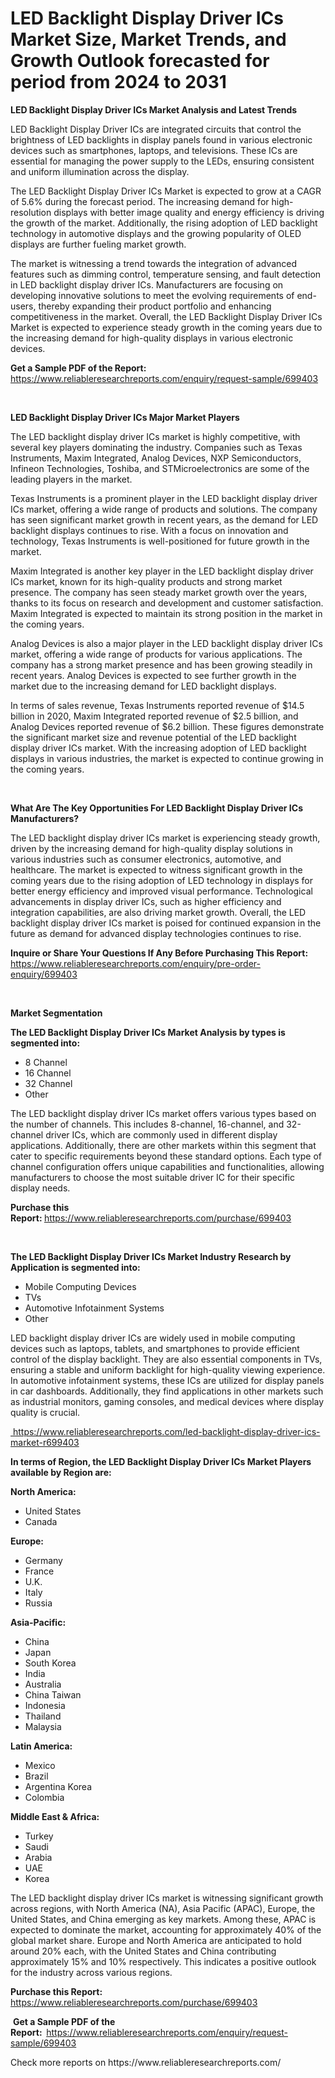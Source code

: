 <p><h1>LED Backlight Display Driver ICs Market Size, Market Trends, and Growth Outlook forecasted for period from 2024 to 2031</h1></p><p><strong>LED Backlight Display Driver ICs Market Analysis and Latest Trends</strong></p>
<p><p>LED Backlight Display Driver ICs are integrated circuits that control the brightness of LED backlights in display panels found in various electronic devices such as smartphones, laptops, and televisions. These ICs are essential for managing the power supply to the LEDs, ensuring consistent and uniform illumination across the display.</p><p>The LED Backlight Display Driver ICs Market is expected to grow at a CAGR of 5.6% during the forecast period. The increasing demand for high-resolution displays with better image quality and energy efficiency is driving the growth of the market. Additionally, the rising adoption of LED backlight technology in automotive displays and the growing popularity of OLED displays are further fueling market growth.</p><p>The market is witnessing a trend towards the integration of advanced features such as dimming control, temperature sensing, and fault detection in LED backlight display driver ICs. Manufacturers are focusing on developing innovative solutions to meet the evolving requirements of end-users, thereby expanding their product portfolio and enhancing competitiveness in the market. Overall, the LED Backlight Display Driver ICs Market is expected to experience steady growth in the coming years due to the increasing demand for high-quality displays in various electronic devices.</p></p>
<p><strong>Get a Sample PDF of the Report:&nbsp;</strong> <a href="https://www.reliableresearchreports.com/enquiry/request-sample/699403">https://www.reliableresearchreports.com/enquiry/request-sample/699403</a></p>
<p>&nbsp;</p>
<p><strong>LED Backlight Display Driver ICs Major Market Players</strong></p>
<p><p>The LED backlight display driver ICs market is highly competitive, with several key players dominating the industry. Companies such as Texas Instruments, Maxim Integrated, Analog Devices, NXP Semiconductors, Infineon Technologies, Toshiba, and STMicroelectronics are some of the leading players in the market.</p><p>Texas Instruments is a prominent player in the LED backlight display driver ICs market, offering a wide range of products and solutions. The company has seen significant market growth in recent years, as the demand for LED backlight displays continues to rise. With a focus on innovation and technology, Texas Instruments is well-positioned for future growth in the market.</p><p>Maxim Integrated is another key player in the LED backlight display driver ICs market, known for its high-quality products and strong market presence. The company has seen steady market growth over the years, thanks to its focus on research and development and customer satisfaction. Maxim Integrated is expected to maintain its strong position in the market in the coming years.</p><p>Analog Devices is also a major player in the LED backlight display driver ICs market, offering a wide range of products for various applications. The company has a strong market presence and has been growing steadily in recent years. Analog Devices is expected to see further growth in the market due to the increasing demand for LED backlight displays.</p><p>In terms of sales revenue, Texas Instruments reported revenue of $14.5 billion in 2020, Maxim Integrated reported revenue of $2.5 billion, and Analog Devices reported revenue of $6.2 billion. These figures demonstrate the significant market size and revenue potential of the LED backlight display driver ICs market. With the increasing adoption of LED backlight displays in various industries, the market is expected to continue growing in the coming years.</p></p>
<p>&nbsp;</p>
<p><strong>What Are The Key Opportunities For LED Backlight Display Driver ICs Manufacturers?</strong></p>
<p><p>The LED backlight display driver ICs market is experiencing steady growth, driven by the increasing demand for high-quality display solutions in various industries such as consumer electronics, automotive, and healthcare. The market is expected to witness significant growth in the coming years due to the rising adoption of LED technology in displays for better energy efficiency and improved visual performance. Technological advancements in display driver ICs, such as higher efficiency and integration capabilities, are also driving market growth. Overall, the LED backlight display driver ICs market is poised for continued expansion in the future as demand for advanced display technologies continues to rise.</p></p>
<p><strong>Inquire or Share Your Questions If Any Before Purchasing This Report:</strong> <a href="https://www.reliableresearchreports.com/enquiry/pre-order-enquiry/699403">https://www.reliableresearchreports.com/enquiry/pre-order-enquiry/699403</a></p>
<p>&nbsp;</p>
<p><strong>Market Segmentation</strong></p>
<p><strong>The LED Backlight Display Driver ICs Market Analysis by types is segmented into:</strong></p>
<p><ul><li>8 Channel</li><li>16 Channel</li><li>32 Channel</li><li>Other</li></ul></p>
<p><p>The LED backlight display driver ICs market offers various types based on the number of channels. This includes 8-channel, 16-channel, and 32-channel driver ICs, which are commonly used in different display applications. Additionally, there are other markets within this segment that cater to specific requirements beyond these standard options. Each type of channel configuration offers unique capabilities and functionalities, allowing manufacturers to choose the most suitable driver IC for their specific display needs.</p></p>
<p><strong>Purchase this Report:&nbsp;</strong><a href="https://www.reliableresearchreports.com/purchase/699403">https://www.reliableresearchreports.com/purchase/699403</a></p>
<p>&nbsp;</p>
<p><strong>The LED Backlight Display Driver ICs Market Industry Research by Application is segmented into:</strong></p>
<p><ul><li>Mobile Computing Devices</li><li>TVs</li><li>Automotive Infotainment Systems</li><li>Other</li></ul></p>
<p><p>LED backlight display driver ICs are widely used in mobile computing devices such as laptops, tablets, and smartphones to provide efficient control of the display backlight. They are also essential components in TVs, ensuring a stable and uniform backlight for high-quality viewing experience. In automotive infotainment systems, these ICs are utilized for display panels in car dashboards. Additionally, they find applications in other markets such as industrial monitors, gaming consoles, and medical devices where display quality is crucial.</p></p>
<p><a href="https://www.reliableresearchreports.com/led-backlight-display-driver-ics-market-r699403">&nbsp;https://www.reliableresearchreports.com/led-backlight-display-driver-ics-market-r699403</a></p>
<p><strong>In terms of Region, the LED Backlight Display Driver ICs Market Players available by Region are:</strong></p>
<p>
    <p> <strong> North America: </strong>
        <ul>
            <li>United States</li>
            <li>Canada</li>
        </ul>
        </p> 
    <p> <strong> Europe: </strong>
        <ul>
            <li>Germany</li>
            <li>France</li>
            <li>U.K.</li>
            <li>Italy</li>
            <li>Russia</li>
        </ul>
        </p> 
    <p> <strong> Asia-Pacific: </strong>
        <ul>
            <li>China</li>
            <li>Japan</li>
            <li>South Korea</li>
            <li>India</li>
            <li>Australia</li>
            <li>China Taiwan</li>
            <li>Indonesia</li>
            <li>Thailand</li>
            <li>Malaysia</li>
        </ul>
        </p> 
    <p> <strong> Latin America: </strong>
        <ul>
            <li>Mexico</li>
            <li>Brazil</li>
            <li>Argentina Korea</li>
            <li>Colombia</li>
        </ul>
        </p> 
    <p> <strong> Middle East & Africa: </strong>
        <ul>
            <li>Turkey</li>
            <li>Saudi</li>
            <li>Arabia</li>
            <li>UAE</li>
            <li>Korea</li>
        </ul>
    </p>
    </p>
<p><p>The LED backlight display driver ICs market is witnessing significant growth across regions, with North America (NA), Asia Pacific (APAC), Europe, the United States, and China emerging as key markets. Among these, APAC is expected to dominate the market, accounting for approximately 40% of the global market share. Europe and North America are anticipated to hold around 20% each, with the United States and China contributing approximately 15% and 10% respectively. This indicates a positive outlook for the industry across various regions.</p></p>
<p><strong>Purchase this Report: </strong><a href="https://www.reliableresearchreports.com/purchase/699403">https://www.reliableresearchreports.com/purchase/699403</a></p>
<p>&nbsp;<strong>Get a Sample PDF of the Report:&nbsp;&nbsp;</strong><a href="https://www.reliableresearchreports.com/enquiry/request-sample/699403">https://www.reliableresearchreports.com/enquiry/request-sample/699403</a></p>
<p><strong></strong></p>
<p>Check more reports on https://www.reliableresearchreports.com/</p>
